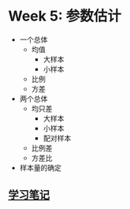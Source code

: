 # Week 5: 参数估计

- 一个总体
  - 均值
    - 大样本
    - 小样本
  - 比例
  - 方差
- 两个总体
  - 均只差
    - 大样本
    - 小样本
    - 配对样本
  - 比例差
  - 方差比
- 样本量的确定

## [学习笔记](https://github.com/AeneasZhu/LearningStatsGroup/blob/master/week5/week5.ipynb)